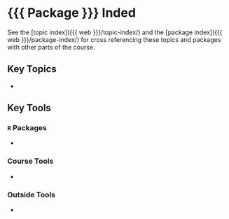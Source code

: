 # {{{ Package }}} Inded
See the [topic index]({{{ web }}}/topic-index/) and the [package index]({{{ web }}}/package-index/) for cross referencing these topics and packages with other parts of the course.

## Key Topics

* 

## Key Tools
### `R` Packages

* 

### Course Tools

* 

### Outside Tools

* 
